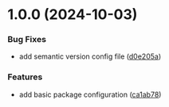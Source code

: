 # 1.0.0 (2024-10-03)


### Bug Fixes

* add semantic version config file ([d0e205a](https://github.com/coverzen/yousign-client/commit/d0e205a1b762e3fd7c085215f5bd6c89673c3dd0))


### Features

* add basic package configuration ([ca1ab78](https://github.com/coverzen/yousign-client/commit/ca1ab7806f8defc5fbacb9554b63f4f94d31ee39))
